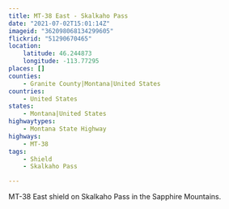 ```yaml
---
title: MT-38 East - Skalkaho Pass
date: "2021-07-02T15:01:14Z"
imageid: "362098068134299605"
flickrid: "51290670465"
location:
    latitude: 46.244873
    longitude: -113.77295
places: []
counties:
    - Granite County|Montana|United States
countries:
    - United States
states:
    - Montana|United States
highwaytypes:
    - Montana State Highway
highways:
    - MT-38
tags:
    - Shield
    - Skalkaho Pass

---
```

MT-38 East shield on Skalkaho Pass in the Sapphire Mountains.